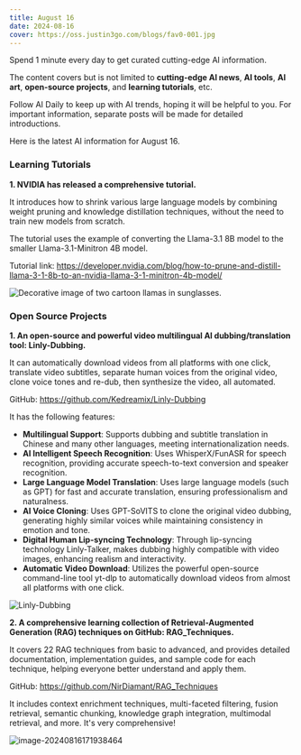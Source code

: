```yaml
---
title: August 16
date: 2024-08-16
cover: https://oss.justin3go.com/blogs/fav0-001.jpg
---
```


Spend 1 minute every day to get curated cutting-edge AI information.

The content covers but is not limited to **cutting-edge AI news**, **AI tools**, **AI art**, **open-source projects**, and **learning tutorials**, etc.

Follow AI Daily to keep up with AI trends, hoping it will be helpful to you. For important information, separate posts will be made for detailed introductions.

Here is the latest AI information for August 16.

### Learning Tutorials

**1. NVIDIA has released a comprehensive tutorial.**

It introduces how to shrink various large language models by combining weight pruning and knowledge distillation techniques, without the need to train new models from scratch.

The tutorial uses the example of converting the Llama-3.1 8B model to the smaller Llama-3.1-Minitron 4B model.

Tutorial link: https://developer.nvidia.com/blog/how-to-prune-and-distill-llama-3-1-8b-to-an-nvidia-llama-3-1-minitron-4b-model/

![Decorative image of two cartoon llamas in sunglasses.](https://cdn.jsdelivr.net/gh/freelander/oss@master/ai-daily/2024-08-16/ngc-genai-llama-visual-featured.jpg)

### Open Source Projects

**1. An open-source and powerful video multilingual AI dubbing/translation tool: Linly-Dubbing.**

It can automatically download videos from all platforms with one click, translate video subtitles, separate human voices from the original video, clone voice tones and re-dub, then synthesize the video, all automated.

GitHub: https://github.com/Kedreamix/Linly-Dubbing

It has the following features:

- **Multilingual Support**: Supports dubbing and subtitle translation in Chinese and many other languages, meeting internationalization needs.
- **AI Intelligent Speech Recognition**: Uses WhisperX/FunASR for speech recognition, providing accurate speech-to-text conversion and speaker recognition.
- **Large Language Model Translation**: Uses large language models (such as GPT) for fast and accurate translation, ensuring professionalism and naturalness.
- **AI Voice Cloning**: Uses GPT-SoVITS to clone the original video dubbing, generating highly similar voices while maintaining consistency in emotion and tone.
- **Digital Human Lip-syncing Technology**: Through lip-syncing technology Linly-Talker, makes dubbing highly compatible with video images, enhancing realism and interactivity.
- **Automatic Video Download**: Utilizes the powerful open-source command-line tool yt-dlp to automatically download videos from almost all platforms with one click.

![Linly-Dubbing](https://cdn.jsdelivr.net/gh/freelander/oss@master/ai-daily/2024-08-16/webui-20240816202016423.png)

**2. A comprehensive learning collection of Retrieval-Augmented Generation (RAG) techniques on GitHub: RAG_Techniques.**

It covers 22 RAG techniques from basic to advanced, and provides detailed documentation, implementation guides, and sample code for each technique, helping everyone better understand and apply them.

GitHub: https://github.com/NirDiamant/RAG_Techniques

It includes context enrichment techniques, multi-faceted filtering, fusion retrieval, semantic chunking, knowledge graph integration, multimodal retrieval, and more. It's very comprehensive!

![image-20240816171938464](https://cdn.jsdelivr.net/gh/freelander/oss@master/ai-daily/2024-08-16/image-20240816171938464.png)
